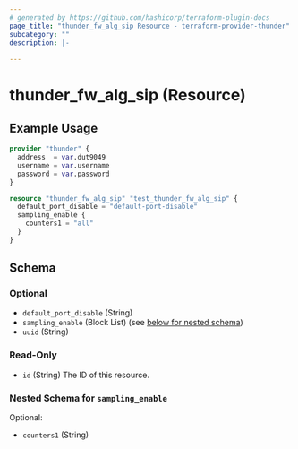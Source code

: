 ```yaml
---
# generated by https://github.com/hashicorp/terraform-plugin-docs
page_title: "thunder_fw_alg_sip Resource - terraform-provider-thunder"
subcategory: ""
description: |-
  
---
```


# thunder_fw_alg_sip (Resource)



## Example Usage

```terraform
provider "thunder" {
  address  = var.dut9049
  username = var.username
  password = var.password
}

resource "thunder_fw_alg_sip" "test_thunder_fw_alg_sip" {
  default_port_disable = "default-port-disable"
  sampling_enable {
    counters1 = "all"
  }
}
```

<!-- schema generated by tfplugindocs -->
## Schema

### Optional

- `default_port_disable` (String)
- `sampling_enable` (Block List) (see [below for nested schema](#nestedblock--sampling_enable))
- `uuid` (String)

### Read-Only

- `id` (String) The ID of this resource.

<a id="nestedblock--sampling_enable"></a>
### Nested Schema for `sampling_enable`

Optional:

- `counters1` (String)


